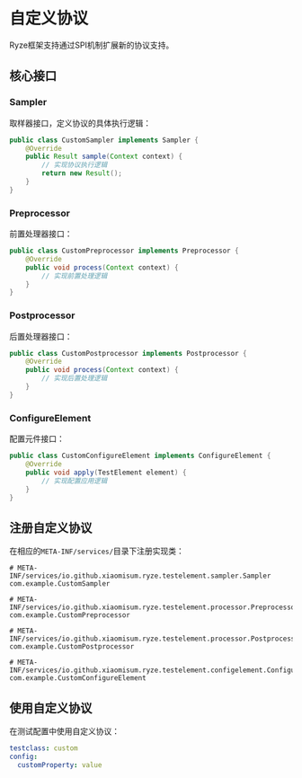 # 自定义协议

Ryze框架支持通过SPI机制扩展新的协议支持。

## 核心接口

### Sampler
取样器接口，定义协议的具体执行逻辑：

```java
public class CustomSampler implements Sampler {
    @Override
    public Result sample(Context context) {
        // 实现协议执行逻辑
        return new Result();
    }
}
```

### Preprocessor
前置处理器接口：

```java
public class CustomPreprocessor implements Preprocessor {
    @Override
    public void process(Context context) {
        // 实现前置处理逻辑
    }
}
```

### Postprocessor
后置处理器接口：

```java
public class CustomPostprocessor implements Postprocessor {
    @Override
    public void process(Context context) {
        // 实现后置处理逻辑
    }
}
```

### ConfigureElement
配置元件接口：

```java
public class CustomConfigureElement implements ConfigureElement {
    @Override
    public void apply(TestElement element) {
        // 实现配置应用逻辑
    }
}
```

## 注册自定义协议

在相应的`META-INF/services/`目录下注册实现类：

```
# META-INF/services/io.github.xiaomisum.ryze.testelement.sampler.Sampler
com.example.CustomSampler

# META-INF/services/io.github.xiaomisum.ryze.testelement.processor.Preprocessor
com.example.CustomPreprocessor

# META-INF/services/io.github.xiaomisum.ryze.testelement.processor.Postprocessor
com.example.CustomPostprocessor

# META-INF/services/io.github.xiaomisum.ryze.testelement.configelement.ConfigureElement
com.example.CustomConfigureElement
```

## 使用自定义协议

在测试配置中使用自定义协议：

```yaml
testclass: custom
config:
  customProperty: value
```